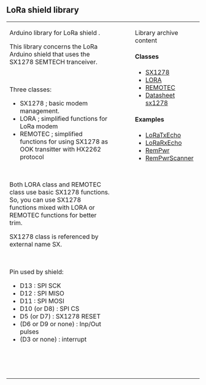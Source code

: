 <h2>LoRa shield library</h2>
<p class='vspace'></p><table >
  <tr><td  width='55%' valign='top'>
<p class='vspace'></p>
<p>
  Arduino library for LoRa shield .
</p>
<p>  
  This library concerns the LoRa Arduino shield that uses the SX1278 SEMTECH tranceiver.
</p>  


<p>&nbsp;</p>
<p>Three classes:</p>
<ul>
  <li>SX1278 ; basic modem management.</li>
  <li>LORA ; simplified functions for LoRa modem</li>
  <li>REMOTEC ; simplified functions for using SX1278 as OOK transitter with HX2262 protocol</li>
</ul>

<p>&nbsp;</p>
<p>Both LORA class and REMOTEC class use basic SX1278 functions. So, you can use SX1278 functions mixed with LORA or REMOTEC functions for better trim.</p>
<p>SX1278 class is referenced by external name SX.</p>
<p>&nbsp;</p>
<p>Pin used by shield:</p>
<ul>
  <li>D13 : SPI SCK</li>
  <li>D12 : SPI MISO</li>
  <li>D11 : SPI MOSI</li>
  <li>D10 (or D8) : SPI CS</li>
  <li>D5 (or D7) : SX1278 RESET</li>
  <li>(D6 or D9 or none) : Inp/Out pulses</li>
  <li>(D3 or none) : interrupt</li>
</ul>
<p>&nbsp;</p>
<p>&nbsp;</p></td><td  width='10%' valign='top'>
<p class='vspace'></p></td><td  width='35%' valign='top'>
<p class='vspace'></p>
<p>Library archive content</p>
<h4>Classes</h4>
<ul>
<li><a class='wikilink' href='SX1278.html'>SX1278</a></li>
<li><a class='wikilink' href='LORA.html'>LORA</a></li>
<li><a class='wikilink' href='REMOTEC.html'>REMOTEC</a></li>
<li><a class='wikilink' href='sx1276.pdf'>Datasheet sx1278</a></li>
</ul>
<p class='vspace'></p><h4>Examples</h4>
<ul>
  <li><a class='wikilink' href='../examples/LoRaTxEcho.ino'>LoRaTxEcho</a></li>
  <li><a class='wikilink' href='../examples/LoRaTxEcho.ino'>LoRaRxEcho</a></li>
  <li><a class='wikilink' href='../examples/LoRaTxEcho.ino'>RemPwr</a></li>
  <li><a class='wikilink' href='../examples/LoRaTxEcho.ino'>RemPwrScanner</a></li>
</ul>
</td></tr></table>
